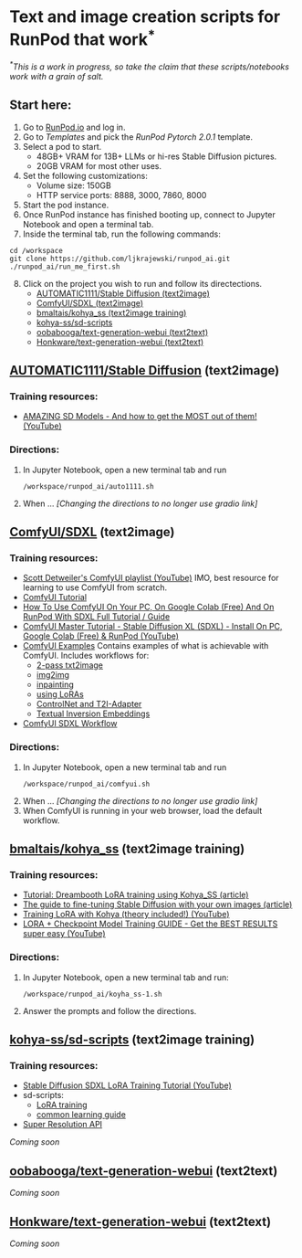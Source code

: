 # Text and image creation scripts for RunPod that work<sup>*</sup>
_<sup>*</sup>This is a work in progress, so take the claim that these scripts/notebooks work with a grain of salt._
## Start here:
1. Go to [RunPod.io](https://runpod.io) and log in.
2. Go to _Templates_ and pick the _RunPod Pytorch 2.0.1_ template.
3. Select a pod to start.  
    - 48GB+ VRAM for 13B+ LLMs or hi-res Stable Diffusion pictures.
    - 20GB VRAM for most other uses.
4. Set the following customizations:
   - Volume size: 150GB
   - HTTP service ports: 8888, 3000, 7860, 8000
5. Start the pod instance.
6. Once RunPod instance has finished booting up, connect to Jupyter Notebook and open a terminal tab.
7. Inside the terminal tab, run the following commands:
```
cd /workspace
git clone https://github.com/ljkrajewski/runpod_ai.git
./runpod_ai/run_me_first.sh
```
8. Click on the project you wish to run and follow its directections.
    - [AUTOMATIC1111/Stable Diffusion (text2image)](#automatic1111stable-diffusion-text2image)
    - [ComfyUI/SDXL (text2image)](#comfyuisdxl-text2image)
    - [bmaltais/kohya_ss (text2image training)](#bmaltaiskohya_ss-text2image-training)
    - [kohya-ss/sd-scripts](#kohya-sssd-scripts-text2image-training)
    - [oobabooga/text-generation-webui (text2text)](#oobaboogatext-generation-webui-text2text)
    - [Honkware/text-generation-webui (text2text)](#honkwaretext-generation-webui-text2text)
## [AUTOMATIC1111/Stable Diffusion](https://github.com/AUTOMATIC1111/stable-diffusion-webui) (text2image)
### Training resources:
- [AMAZING SD Models - And how to get the MOST out of them! (YouTube)](https://www.youtube.com/watch?v=ezNDCWhv4pQ)
### Directions:
1. In Jupyter Notebook, open a new terminal tab and run
   ```
   /workspace/runpod_ai/auto1111.sh
   ```
2. When ... _[Changing the directions to no longer use gradio link]_
## [ComfyUI/SDXL](https://github.com/comfyanonymous/ComfyUI) (text2image)
### Training resources:
- [Scott Detweiler's ComfyUI playlist (YouTube)](https://www.youtube.com/playlist?list=PLIF38owJLhR1EGDY4kOnsEnMyolZgza1x)
IMO, best resource for learning to use ComfyUI from scratch.
- [ComfyUI Tutorial](https://comfyanonymous.github.io/ComfyUI_tutorial_vn/)
- [How To Use ComfyUI On Your PC, On Google Colab (Free) And On RunPod With SDXL Full Tutorial / Guide](https://github.com/FurkanGozukara/Stable-Diffusion/blob/main/Tutorials/How-To-Use-ComfyUI-On-Your-PC-On-RunPod-On-Colab-With-SDXL.md)
- [ComfyUI Master Tutorial - Stable Diffusion XL (SDXL) - Install On PC, Google Colab (Free) & RunPod (YouTube)](https://www.youtube.com/watch?v=FnMHbhvWUhE)
- [ComfyUI Examples](https://comfyanonymous.github.io/ComfyUI_examples/)
Contains examples of what is achievable with ComfyUI. Includes workflows for:
    - [2-pass txt2image](https://comfyanonymous.github.io/ComfyUI_examples/2_pass_txt2img/)
    - [img2img](https://comfyanonymous.github.io/ComfyUI_examples/img2img/)
    - [inpainting](https://comfyanonymous.github.io/ComfyUI_examples/inpaint/)
    - [using LoRAs](https://comfyanonymous.github.io/ComfyUI_examples/lora/)
    - [ControlNet and T2I-Adapter](https://comfyanonymous.github.io/ComfyUI_examples/controlnet/)
    - [Textual Inversion Embeddings](https://comfyanonymous.github.io/ComfyUI_examples/textual_inversion_embeddings/)
- [ComfyUI SDXL Workflow](https://www.patreon.com/posts/comfyui-workflow-86104919)
### Directions:
1. In Jupyter Notebook, open a new terminal tab and run
   ```
   /workspace/runpod_ai/comfyui.sh
   ```
2. When ... _[Changing the directions to no longer use gradio link]_
3. When ComfyUI is running in your web browser, load the default workflow.
## [bmaltais/kohya_ss](https://github.com/bmaltais/kohya_ss) (text2image training)
### Training resources:
- [Tutorial: Dreambooth LoRA training using Kohya_SS (article)](https://civitai.com/articles/391/tutorial-dreambooth-lora-training-using-kohyass)
- [The guide to fine-tuning Stable Diffusion with your own images (article)](https://tryolabs.com/blog/2022/10/25/the-guide-to-fine-tuning-stable-diffusion-with-your-own-images)
- [Training LoRA with Kohya (theory included!) (YouTube)](https://www.youtube.com/watch?v=xholR62Q2tY)
- [LORA + Checkpoint Model Training GUIDE - Get the BEST RESULTS super easy (YouTube)](https://www.youtube.com/watch?v=j-So4VYTL98)
### Directions:
1. In Jupyter Notebook, open a new terminal tab and run:
   ```
   /workspace/runpod_ai/koyha_ss-1.sh
   ```
2. Answer the prompts and follow the directions.
## [kohya-ss/sd-scripts](https://github.com/kohya-ss/sd-scripts/tree/sdxl) (text2image training)
### Training resources:
- [Stable Diffusion SDXL LoRA Training Tutorial (YouTube)](https://www.youtube.com/watch?v=iNwB98P3V0k)
- sd-scripts:
  - [LoRA training](https://github.com/darkstorm2150/sd-scripts/blob/main/docs/train_network_README-en.md)
  - [common learning guide](https://github.com/darkstorm2150/sd-scripts/blob/main/docs/train_README-en.md)
- [Super Resolution API](https://deepai.org/machine-learning-model/torch-srgan)
  
_Coming soon_
## [oobabooga/text-generation-webui](https://github.com/oobabooga/text-generation-webui) (text2text)
_Coming soon_
## [Honkware/text-generation-webui](https://github.com/Honkware/text-generation-webui) (text2text)
_Coming soon_
